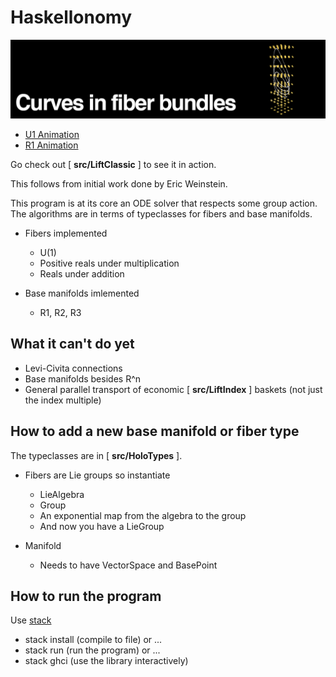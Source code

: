 # Haskellonomy

![example](media/header.png)

- [U1 Animation](https://www.youtube.com/watch?v=wT2hbgcB6DE)
- [R1 Animation](https://www.youtube.com/watch?v=xWdUWk9Hexg)

Go check out [ **src/LiftClassic** ] to see it in action.

This follows from initial work done by Eric Weinstein.

This program is at its core an ODE solver that respects some group action. The algorithms are in terms of typeclasses for fibers and base manifolds.

- Fibers implemented
  - U(1)
  - Positive reals under multiplication
  - Reals under addition

- Base manifolds imlemented
  - R1, R2, R3

## What it can't do yet
- Levi-Civita connections
- Base manifolds besides R^n
- General parallel transport of economic [ **src/LiftIndex** ] baskets (not just the index multiple)

## How to add a new base manifold or fiber type

The typeclasses are in [ **src/HoloTypes** ].

- Fibers are Lie groups so instantiate

  - LieAlgebra
  - Group
  - An exponential map from the algebra to the group
  - And now you have a LieGroup

- Manifold
  - Needs to have VectorSpace and BasePoint

## How to run the program

Use [stack](https://docs.haskellstack.org/en/stable/README/)

- stack install (compile to file) or ...
- stack run (run the program) or ...
- stack ghci (use the library interactively)
